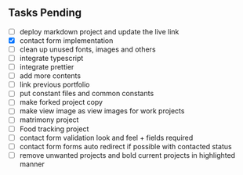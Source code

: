 ## Tasks Pending

- [ ] deploy markdown project and update the live link
- [x] contact form implementation
- [ ] clean up unused fonts, images and others
- [ ] integrate typescript
- [ ] integrate prettier
- [ ] add more contents
- [ ] link previous portfolio
- [ ] put constant files and common constants
- [ ] make forked project copy
- [ ] make view image as view images for work projects
- [ ] matrimony project
- [ ] Food tracking project
- [ ] contact form validation look and feel + fields required
- [ ] contact form forms auto redirect if possible with contacted status
- [ ] remove unwanted projects and bold current projects in highlighted manner
